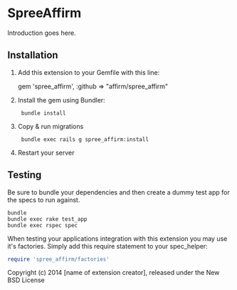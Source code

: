 SpreeAffirm
===========

Introduction goes here.

Installation
------------

1. Add this extension to your Gemfile with this line:

    gem 'spree_affirm', :github => "affirm/spree_affirm"

2. Install the gem using Bundler:

        bundle install

3. Copy & run migrations

        bundle exec rails g spree_affirm:install

4. Restart your server

Testing
-------

Be sure to bundle your dependencies and then create a dummy test app for the specs to run against.

```shell
bundle
bundle exec rake test_app
bundle exec rspec spec
```

When testing your applications integration with this extension you may use it's factories.
Simply add this require statement to your spec_helper:

```ruby
require 'spree_affirm/factories'
```

Copyright (c) 2014 [name of extension creator], released under the New BSD License
